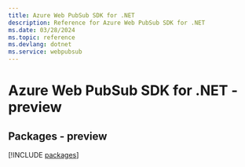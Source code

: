 ```yaml
---
title: Azure Web PubSub SDK for .NET
description: Reference for Azure Web PubSub SDK for .NET
ms.date: 03/28/2024
ms.topic: reference
ms.devlang: dotnet
ms.service: webpubsub
---
```

# Azure Web PubSub SDK for .NET - preview
## Packages - preview
[!INCLUDE [packages](web-pubsub-index.md)]